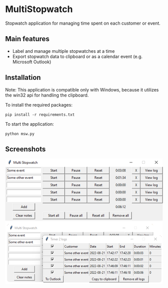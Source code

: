 # MultiStopwatch
Stopwatch application for managing time spent on each customer or event.

## Main features
- Label and manage multiple stopwatches at a time
- Export stopwatch data to clipboard or as a calendar event (e.g. Microsoft Outlook)

## Installation
Note: This application is compatible only with Windows, because it utilizes the win32 api for handling the clipboard.

To install the required packages:
```
pip install -r requirements.txt
```
To start the application:
```
python msw.py
```

## Screenshots
![](resources/examples/main-window.png)
![](resources/examples/logs-window.png)
